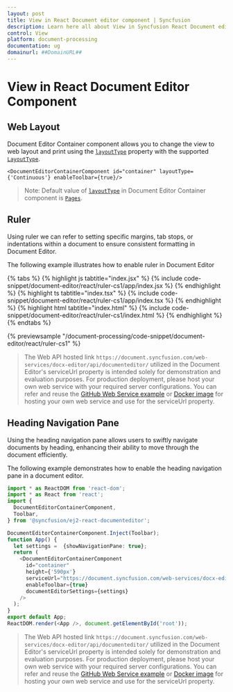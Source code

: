 ```yaml
---
layout: post
title: View in React Document editor component | Syncfusion
description: Learn here all about View in Syncfusion React Document editor component of Syncfusion Essential JS 2 and more.
control: View 
platform: document-processing
documentation: ug
domainurl: ##DomainURL##
---
```


# View in React Document Editor Component

## Web Layout

Document Editor Container component allows you to change the view to web layout and print using the [`layoutType`](https://ej2.syncfusion.com/react/documentation/api/document-editor-container#layouttype) property with the supported [`LayoutType`](https://ej2.syncfusion.com/react/documentation/api/document-editor/layoutType/).

```
<DocumentEditorContainerComponent id="container" layoutType={'Continuous'} enableToolbar={true}/>
```

>Note: Default value of [`layoutType`](https://ej2.syncfusion.com/react/documentation/api/document-editor-container#layouttype) in Document Editor Container component is [`Pages`](https://ej2.syncfusion.com/react/documentation/api/document-editor/layoutType/).

## Ruler

Using ruler we can refer to setting specific margins, tab stops, or indentations within a document to ensure consistent formatting in Document Editor.

The following example illustrates how to enable ruler in Document Editor

{% tabs %}
{% highlight js tabtitle="index.jsx" %}
{% include code-snippet/document-editor/react/ruler-cs1/app/index.jsx %}
{% endhighlight %}
{% highlight ts tabtitle="index.tsx" %}
{% include code-snippet/document-editor/react/ruler-cs1/app/index.tsx %}
{% endhighlight %}
{% highlight html tabtitle="index.html" %}
{% include code-snippet/document-editor/react/ruler-cs1/index.html %}
{% endhighlight %}
{% endtabs %}
        
{% previewsample "/document-processing/code-snippet/document-editor/react/ruler-cs1" %}

> The Web API hosted link `https://document.syncfusion.com/web-services/docx-editor/api/documenteditor/` utilized in the Document Editor's serviceUrl property is intended solely for demonstration and evaluation purposes. For production deployment, please host your own web service with your required server configurations. You can refer and reuse the [GitHub Web Service example](https://github.com/SyncfusionExamples/EJ2-DocumentEditor-WebServices) or [Docker image](https://hub.docker.com/r/syncfusion/word-processor-server) for hosting your own web service and use for the serviceUrl property.

## Heading Navigation Pane 

Using the heading navigation pane allows users to swiftly navigate documents by heading, enhancing their ability to move through the document efficiently.

The following example demonstrates how to enable the heading navigation pane in a document editor.

```ts
import * as ReactDOM from 'react-dom';
import * as React from 'react';
import {
  DocumentEditorContainerComponent,
  Toolbar,
} from '@syncfusion/ej2-react-documenteditor';

DocumentEditorContainerComponent.Inject(Toolbar);
function App() {
  let settings =  {showNavigationPane: true};
  return (
    <DocumentEditorContainerComponent
      id="container"
      height={'590px'}
      serviceUrl="https://document.syncfusion.com/web-services/docx-editor/api/documenteditor/"
      enableToolbar={true}
      documentEditorSettings={settings}
    />
  );
}
export default App;
ReactDOM.render(<App />, document.getElementById('root'));
```

> The Web API hosted link `https://document.syncfusion.com/web-services/docx-editor/api/documenteditor/` utilized in the Document Editor's serviceUrl property is intended solely for demonstration and evaluation purposes. For production deployment, please host your own web service with your required server configurations. You can refer and reuse the [GitHub Web Service example](https://github.com/SyncfusionExamples/EJ2-DocumentEditor-WebServices) or [Docker image](https://hub.docker.com/r/syncfusion/word-processor-server) for hosting your own web service and use for the serviceUrl property.
